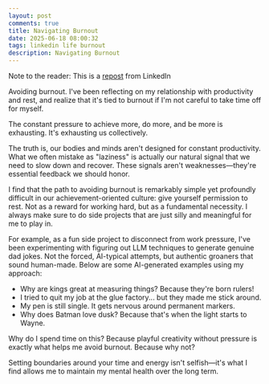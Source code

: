 ```yaml
---
layout: post
comments: true
title: Navigating Burnout
date: 2025-06-18 08:00:32
tags: linkedin life burnout
description: Navigating Burnout
---
```


Note to the reader: This is a [repost](https://www.linkedin.com/posts/yewjinlim_avoiding-burnout-ive-been-reflecting-on-activity-7300392136984645632--uhm?utm_source=share&utm_medium=member_desktop&rcm=ACoAAAD4xmMBhqAf0RkmEot2NJkJA3gvq31H7Os) from LinkedIn

Avoiding burnout. I've been reflecting on my relationship with productivity and rest, and realize that it's tied to burnout if I'm not careful to take time off for myself.

The constant pressure to achieve more, do more, and be more is exhausting. It's exhausting us collectively.

The truth is, our bodies and minds aren't designed for constant productivity. What we often mistake as "laziness" is actually our natural signal that we need to slow down and recover. These signals aren't weaknesses—they're essential feedback we should honor.

I find that the path to avoiding burnout is remarkably simple yet profoundly difficult in our achievement-oriented culture: give yourself permission to rest. Not as a reward for working hard, but as a fundamental necessity. I always make sure to do side projects that are just silly and meaningful for me to play in.

For example, as a fun side project to disconnect from work pressure, I've been experimenting with figuring out LLM techniques to generate genuine dad jokes. Not the forced, AI-typical attempts, but authentic groaners that sound human-made. Below are some AI-generated examples using my approach:

- Why are kings great at measuring things? Because they're born rulers!
- I tried to quit my job at the glue factory... but they made me stick around.
- My pen is still single. It gets nervous around permanent markers.
- Why does Batman love dusk? Because that's when the light starts to Wayne.

Why do I spend time on this? Because playful creativity without pressure is exactly what helps me avoid burnout. Because why not?

Setting boundaries around your time and energy isn't selfish—it's what I find allows me to maintain my mental health over the long term.
